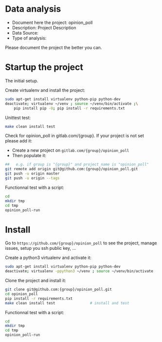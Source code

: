 # Data analysis
- Document here the project: opinion_poll
- Description: Project Description
- Data Source:
- Type of analysis:

Please document the project the better you can.

# Startup the project

The initial setup.

Create virtualenv and install the project:
```bash
sudo apt-get install virtualenv python-pip python-dev
deactivate; virtualenv ~/venv ; source ~/venv/bin/activate ;\
    pip install pip -U; pip install -r requirements.txt
```

Unittest test:
```bash
make clean install test
```

Check for opinion_poll in gitlab.com/{group}.
If your project is not set please add it:

- Create a new project on `gitlab.com/{group}/opinion_poll`
- Then populate it:

```bash
##   e.g. if group is "{group}" and project_name is "opinion_poll"
git remote add origin git@github.com:{group}/opinion_poll.git
git push -u origin master
git push -u origin --tags
```

Functionnal test with a script:

```bash
cd
mkdir tmp
cd tmp
opinion_poll-run
```

# Install

Go to `https://github.com/{group}/opinion_poll` to see the project, manage issues,
setup you ssh public key, ...

Create a python3 virtualenv and activate it:

```bash
sudo apt-get install virtualenv python-pip python-dev
deactivate; virtualenv -ppython3 ~/venv ; source ~/venv/bin/activate
```

Clone the project and install it:

```bash
git clone git@github.com:{group}/opinion_poll.git
cd opinion_poll
pip install -r requirements.txt
make clean install test                # install and test
```
Functionnal test with a script:

```bash
cd
mkdir tmp
cd tmp
opinion_poll-run
```
